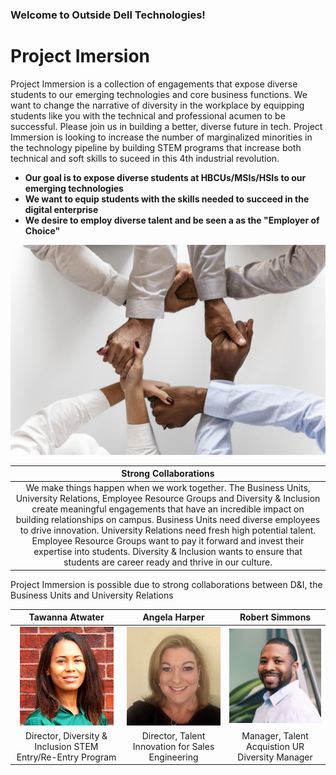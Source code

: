 ### Welcome to Outside Dell Technologies!

# Project Imersion
Project Immersion is a collection of engagements that expose diverse students to our emerging technologies and core business functions. We want to change the narrative of diversity in the workplace by equipping students like you with the technical and professional acumen to be successful. Please join us in building a better, diverse future in tech. Project Immersion is looking to increase the number of marginalized minorities in the technology pipeline by building STEM programs that increase both technical and soft skills to suceed in this 4th industrial revolution.


* **Our goal is to expose diverse students at HBCUs/MSIs/HSIs to our emerging technologies**
* **We want to equip students with the skills needed to succeed in the digital enterprise**
* **We desire to employ diverse talent and be seen a as the "Employer of Choice"**


![Image](/photos/strong_collabs.jpg)


| Strong Collaborations |
| :-------------------: |
| We make things happen when we work together. The Business Units, University Relations, Employee Resource Groups and Diversity & Inclusion create meaningful engagements that have an incredible impact on building relationships on campus.  Business Units need diverse employees to drive innovation.  University Relations need fresh high potential talent.  Employee Resource Groups want to pay it forward and invest their expertise into students.  Diversity & Inclusion wants to ensure that students are career ready and thrive in our culture. |  <br /><br />

Project Immersion is possible due to strong collaborations between D&I, the Business Units and University Relations

| Tawanna Atwater | Angela Harper | Robert Simmons |
| :-------------: | :-----------: | :------------: |
| ![Image](/photos/tawanna_atwater.jpg#thumbnail)| ![Image](/photos/angela_harper.jpg#thumbnail) | ![Image](/photos/robert_simmons.jpg#thumbnail) |
| Director, Diversity & Inclusion STEM Entry/Re-Entry Program  | Director, Talent Innovation for Sales Engineering  | Manager, Talent Acquistion UR Diversity Manager |
